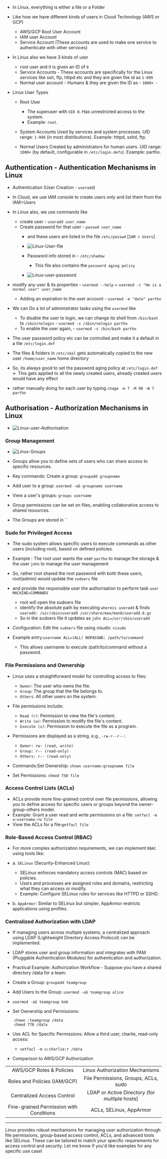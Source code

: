 - In Linux, everything is either a file or a Folder
- Like how we have different kinds of users in Cloud Technology (AWS or GCP) 
    - AWS/GCP Root User Account 
    - IAM user Account
    - Service Account  (These accounts are used to make one service to authenticate with other services)

- In Linux also we have 3 kinds of user
    - root user and it is given an ID of `0` 
    - Service Accounts - These accounts are specifically for the Linux services like ssh, ftp, httpd etc and they are given the id as `1-999`
    - Normal user account - Humans & they are given the ID as - `1000+ - `

- Linux User Types
    - Root User
        - The superuser with `UID 0`. Has unrestricted access to the system.
        - Example: `root`.

    - System Accounts
        Used by services and system processes.
        UID range: `1-999` (in most distributions).
        Example: httpd, sshd, ftp.

    - Normal Users
        Created by administrators for human users.
        UID range: `1000+` (by default, configurable in `/etc/login.defs`).
        Example: partho.

## Authentication - Authentication Mechanisms in Linux

- Authentication (User Creation - `useradd`)
- In Cloud, we use IAM console to create users only and list them from the IAM>Users
- In Linux also, we use commands like 
    - create user - `useradd user_name`
    - Create password for that user - `passwd user_name`
        - and these users are listed in the file `/etc/passwd` [`IAM > Users`]
        - ![Linux-User-file](https://github.com/user-attachments/assets/64be051d-46d5-4d95-863d-6d99274f3bb2)

        - Password info stored in - `/etc/shadow`
            - This file also contains the `password aging policy`
        - ![Linux-user-password](https://github.com/user-attachments/assets/7b5adbbf-0aca-4c0a-adc5-2a620ee7395e)

- modify any user & its properties - `usermod --help` = `usermod -c "He is a normal user" user_name`
    - Adding an expiration to the user account - `usermod -e "date" partho`

- We can Do a lot of administrator tasks using the `usermod` like
    - To disable the user to login, we can change its shell from `/bin/bash` to `/sbin/nologin` - `usermod -s /sbin/nologin partho`
    - To enable the user again, - `usermod -s /bin/bash partho`

- The user password policy etc can be controlled and make it a default in a file `/etc/login.def`
- The files & folders in `/etc/skel` gets automatically copied to the new user `/home/user_name` home directory

- So, its always good to set the password aging policy at `/etc/login.def` <- This gets applied to all the newly created users, already created users would have any effect
- rather manually doing for each user by typing `chage -m 7 -M 90 -W 7 partho`



## Authorisation - Authorization Mechanisms in Linux

- ![Linux-user-Authorisation](https://github.com/user-attachments/assets/c39690d2-1b09-4c34-b366-0a908e8c2ba7)

### Group Management

- ![Linux-Groups](https://github.com/user-attachments/assets/04dd5fc3-769b-4eda-9e37-648fda60e568)

- Groups allow you to define sets of users who can share access to specific resources.
- Key commands: Create a group: `groupadd groupname`

- Add user to a group: `usermod -aG groupname username`
- View a user's groups: `groups username`
- Group permissions can be set on files, enabling collaborative access to shared resources.
- The Groups are stored in ``

### Sudo for Privileged Access
- The sudo system allows specific users to execute commands as other users (including root), based on defined policies.
- Example : The root user wants the user `partho` to manage the storage & the user `john` to manage the user management
- So, rather root shared the root password with both these users, root(admin) would update the `sodoers` file
- and provide the responsible user the authorisation to perform task `user MACHINE=COMMANDS`
    - root will open the sudoers file
    - identify the absolute path by executing `whereis useradd` & finds `useradd: /usr/sbin/useradd /usr/share/man/man8/useradd.8.gz`
    - So in the sudoers file it updates as `john ALL=/usr/sbin/useradd`

- Configuration: Edit the `sudoers` file using visudo: `visudo`
- Example entry:`username ALL=(ALL) NOPASSWD: /path/to/command`
    - This allows username to execute /path/to/command without a password.

### File Permissions and Ownership
- Linux uses a straightforward model for controlling access to files:
    - `Owner`: The user who owns the file.
    - `Group`: The group that the file belongs to.
    - `Others`: All other users on the system.

- File permissions include:
    - `Read (r)`: Permission to view the file's content.
    - `Write (w)`: Permission to modify the file's content.
    - `Execute (x)`: Permission to execute the file as a program.

- Permissions are displayed as a string, e.g., `-rw-r--r--:`
    - `Owner: rw- (read, write)`
    - `Group: r-- (read-only)`
    - `Others: r-- (read-only)`

- Commands:Set Ownership: `chown username:groupname file`
- Set Permissions: `chmod 750 file`

### Access Control Lists (ACLs)
- ACLs provide more fine-grained control over file permissions, allowing you to define access for specific users or groups beyond the owner-group-others model.
- Example: Grant a user read and write permissions on a file: `setfacl -m u:username:rw file`
- View the ACLs for a file:`getfacl file`

### Role-Based Access Control (RBAC)
- For more complex authorization requirements, we can implement `RBAC` using tools like:
- a. `SELinux` (Security-Enhanced Linux): 
    - SELinux enforces mandatory access controls (MAC) based on policies.
    - Users and processes are assigned roles and domains, restricting what they can access or modify.
    - Example: Configure SELinux rules for services like HTTPD or SSHD.

- b. `AppArmor`: Similar to SELinux but simpler, AppArmor restricts applications using profiles.

### Centralized Authorization with LDAP
- If managing users across multiple systems, a centralized approach using LDAP (Lightweight Directory Access Protocol) can be implemented.
- LDAP stores user and group information and integrates with PAM (Pluggable Authentication Modules) for authentication and authorization.
- Practical Example: Authorization Workflow - Suppose you have a shared directory /data for a team:
- Create a Group: `groupadd teamgroup`

- Add Users to the Group: `usermod -aG teamgroup alice`
- `usermod -aG teamgroup bob`

- Set Ownership and Permissions:
```
    chown :teamgroup /data
    chmod 770 /data
```

- Use ACL for Specific Permissions: Allow a third user, charlie, read-only access:
    - `setfacl -m u:charlie:r /data`

- Comparison to AWS/GCP Authorization

|                                           	|                                                 	|
|:-----------------------------------------:	|:-----------------------------------------------:	|
|         AWS/GCP Roles   & Policies        	|         Linux Authorization   Mechanisms        	|
|       Roles and   Policies (IAM/GCP)      	|      File Permissions,   Groups, ACLs, sudo     	|
|        Centralized   Access Control       	| LDAP or Active   Directory (for multiple hosts) 	|
| Fine-grained   Permission with Conditions 	|            ACLs, SELinux,   AppArmor            	|

---
Linux provides robust mechanisms for managing user authorization through file permissions, group-based access control, ACLs, and advanced tools like SELinux. These can be tailored to match your specific requirements for access control and security. Let me know if you'd like examples for any specific use case!